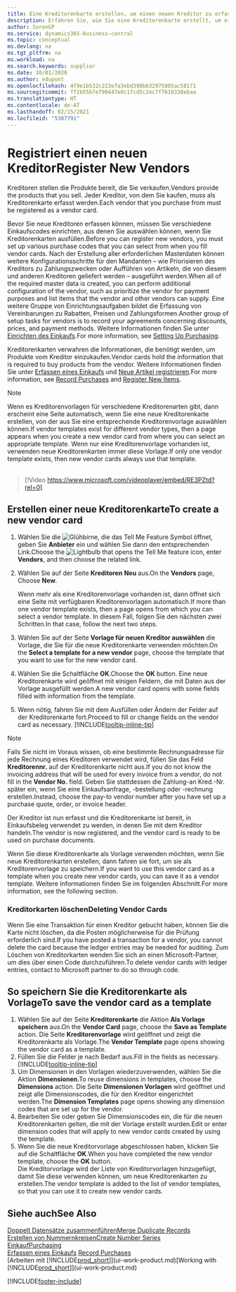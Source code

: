 ```yaml
---
title: Eine Kreditorenkarte erstellen, um einen neuen Kreditor zu erfassen | Microsoft Docs
description: Erfahren Sie, wie Sie eine Kreditorenkarte erstellt, um einen neuen Kreditor oder einem Lieferanten zu erfassen.
author: SorenGP
ms.service: dynamics365-business-central
ms.topic: conceptual
ms.devlang: na
ms.tgt_pltfrm: na
ms.workload: na
ms.search.keywords: supplier
ms.date: 10/01/2020
ms.author: edupont
ms.openlocfilehash: 4f9e1b532c223efa3ebd398bb32975805ac58171
ms.sourcegitcommit: ff2b55b7e790447e0c1fcd5c2ec7f7610338ebaa
ms.translationtype: HT
ms.contentlocale: de-AT
ms.lasthandoff: 02/15/2021
ms.locfileid: "5387791"
---
```

# <a name="register-new-vendors"></a><span data-ttu-id="bafaf-103">Registriert einen neuen Kreditor</span><span class="sxs-lookup"><span data-stu-id="bafaf-103">Register New Vendors</span></span>

<span data-ttu-id="bafaf-104">Kreditoren stellen die Produkte bereit, die Sie verkaufen.</span><span class="sxs-lookup"><span data-stu-id="bafaf-104">Vendors provide the products that you sell.</span></span> <span data-ttu-id="bafaf-105">Jeder Kreditor, von dem Sie kaufen, muss als Kreditorenkarte erfasst werden.</span><span class="sxs-lookup"><span data-stu-id="bafaf-105">Each vendor that you purchase from must be registered as a vendor card.</span></span>

<span data-ttu-id="bafaf-106">Bevor Sie neue Kreditoren erfassen können, müssen Sie verschiedene Einkaufscodes einrichten, aus denen Sie auswählen können, wenn Sie Kreditorenkarten ausfüllen.</span><span class="sxs-lookup"><span data-stu-id="bafaf-106">Before you can register new vendors, you must set up various purchase codes that you can select from when you fill vendor cards.</span></span> <span data-ttu-id="bafaf-107">Nach der Erstellung aller erforderlichen Masterdaten können weitere Konfigurationsschritte für den Mandanten – wie Priorisieren des Kreditors zu Zahlungszwecken oder Aufführen von Artikeln, die von diesem und anderen Kreditoren geliefert werden – ausgeführt werden.</span><span class="sxs-lookup"><span data-stu-id="bafaf-107">When all of the required master data is created, you can perform additional configuration of the vendor, such as prioritize the vendor for payment purposes and list items that the vendor and other vendors can supply.</span></span> <span data-ttu-id="bafaf-108">Eine weitere Gruppe von Einrichtungsaufgaben bildet die Erfassung von Vereinbarungen zu Rabatten, Preisen und Zahlungsformen.</span><span class="sxs-lookup"><span data-stu-id="bafaf-108">Another group of setup tasks for vendors is to record your agreements concerning discounts, prices, and payment methods.</span></span> <span data-ttu-id="bafaf-109">Weitere Informationen finden Sie unter [Einrichten des Einkaufs](purchasing-setup-purchasing.md).</span><span class="sxs-lookup"><span data-stu-id="bafaf-109">For more information, see [Setting Up Purchasing](purchasing-setup-purchasing.md).</span></span>

<span data-ttu-id="bafaf-110">Kreditorenkarten verwahren die Informationen, die benötigt werden, um Produkte vom Kreditor einzukaufen.</span><span class="sxs-lookup"><span data-stu-id="bafaf-110">Vendor cards hold the information that is required to buy products from the vendor.</span></span> <span data-ttu-id="bafaf-111">Weitere Informationen finden Sie unter [Erfassen eines Einkaufs](purchasing-how-record-purchases.md) und [Neue Artikel registrieren](inventory-how-register-new-items.md).</span><span class="sxs-lookup"><span data-stu-id="bafaf-111">For more information, see [Record Purchases](purchasing-how-record-purchases.md) and [Register New Items](inventory-how-register-new-items.md).</span></span>

> [!NOTE]  
> <span data-ttu-id="bafaf-112">Wenn es Kreditorenvorlagen für verschiedene Kreditorenarten gibt, dann erscheint eine Seite automatisch, wenn Sie eine neue Kreditorenkarte erstellen, von der aus Sie eine entsprechende Kreditorenvorlage auswählen können.</span><span class="sxs-lookup"><span data-stu-id="bafaf-112">If vendor templates exist for different vendor types, then a page appears when you create a new vendor card from where you can select an appropriate template.</span></span> <span data-ttu-id="bafaf-113">Wenn nur eine Kreditorenvorlage vorhanden ist, verwenden neue Kreditorenkarten immer diese Vorlage.</span><span class="sxs-lookup"><span data-stu-id="bafaf-113">If only one vendor template exists, then new vendor cards always use that template.</span></span>
<br><br>  

> [!Video https://www.microsoft.com/videoplayer/embed/RE3PZtd?rel=0]

## <a name="to-create-a-new-vendor-card"></a><span data-ttu-id="bafaf-114">Erstellen einer neue Kreditorenkarte</span><span class="sxs-lookup"><span data-stu-id="bafaf-114">To create a new vendor card</span></span>

1. <span data-ttu-id="bafaf-115">Wählen Sie die ![Glühbirne, die das Tell Me Feature](media/ui-search/search_small.png "Tell Me-Funktion") Symbol öffnet, geben Sie **Anbieter** ein und wählen Sie dann den entsprechenden Link.</span><span class="sxs-lookup"><span data-stu-id="bafaf-115">Choose the ![Lightbulb that opens the Tell Me feature](media/ui-search/search_small.png "Tell me what you want to do") icon, enter **Vendors**, and then choose the related link.</span></span>  
2. <span data-ttu-id="bafaf-116">Wählen Sie auf der Seite **Kreditoren** **Neu** aus.</span><span class="sxs-lookup"><span data-stu-id="bafaf-116">On the **Vendors** page, Choose **New**.</span></span>

    <span data-ttu-id="bafaf-117">Wenn mehr als eine Kreditorenvorlage vorhanden ist, dann öffnet sich eine Seite mit verfügbaren Kreditorenvorlagen automatisch.</span><span class="sxs-lookup"><span data-stu-id="bafaf-117">If more than one vendor template exists, then a page opens from which you can select a vendor template.</span></span> <span data-ttu-id="bafaf-118">In diesem Fall, folgen Sie den nächsten zwei Schritten.</span><span class="sxs-lookup"><span data-stu-id="bafaf-118">In that case, follow the next two steps.</span></span>
3. <span data-ttu-id="bafaf-119">Wählen Sie auf der Seite **Vorlage für neuen Kreditor auswählen** die Vorlage, die Sie für die neue Kreditorenkarte verwenden möchten.</span><span class="sxs-lookup"><span data-stu-id="bafaf-119">On the **Select a template for a new vendor** page, choose the template that you want to use for the new vendor card.</span></span>
4. <span data-ttu-id="bafaf-120">Wählen Sie die Schaltfläche **OK**.</span><span class="sxs-lookup"><span data-stu-id="bafaf-120">Choose the **OK** button.</span></span> <span data-ttu-id="bafaf-121">Eine neue Kreditorenkarte wird geöffnet mit einigen Feldern, die mit Daten aus der Vorlage ausgefüllt werden.</span><span class="sxs-lookup"><span data-stu-id="bafaf-121">A new vendor card opens with some fields filled with information from the template.</span></span>
5. <span data-ttu-id="bafaf-122">Wenn nötig, fahren Sie mit dem Ausfüllen oder Ändern der Felder auf der Kreditorenkarte fort.</span><span class="sxs-lookup"><span data-stu-id="bafaf-122">Proceed to fill or change fields on the vendor card as necessary.</span></span> [!INCLUDE[tooltip-inline-tip](includes/tooltip-inline-tip_md.md)]

> [!NOTE]  
> <span data-ttu-id="bafaf-123">Falls Sie nicht im Voraus wissen, ob eine bestimmte Rechnungsadresse für jede Rechnung eines Kreditoren verwendet wird, füllen Sie das Feld **Kreditorennr.** auf der Kreditorenkarte nicht aus.</span><span class="sxs-lookup"><span data-stu-id="bafaf-123">If you do not know the invoicing address that will be used for every invoice from a vendor, do not fill in the **Vendor No.** field.</span></span> <span data-ttu-id="bafaf-124">Geben Sie stattdessen die Zahlung-an Kred.-Nr. später ein, wenn Sie eine Einkaufsanfrage, -bestellung oder -rechnung erstellen.</span><span class="sxs-lookup"><span data-stu-id="bafaf-124">Instead, choose the pay-to vendor number after you have set up a purchase quote, order, or invoice header.</span></span>

<span data-ttu-id="bafaf-125">Der Kreditor ist nun erfasst und die Kreditorenkarte ist bereit, in Einkaufsbeleg verwendet zu werden, in denen Sie mit dem Kreditor handeln.</span><span class="sxs-lookup"><span data-stu-id="bafaf-125">The vendor is now registered, and the vendor card is ready to be used on purchase documents.</span></span>

<span data-ttu-id="bafaf-126">Wenn Sie diese Kreditorenkarte als Vorlage verwenden möchten, wenn Sie neue Kreditorenkarten erstellen, dann fahren sie fort, um sie als Kreditorenvorlage zu speichern.</span><span class="sxs-lookup"><span data-stu-id="bafaf-126">If you want to use this vendor card as a template when you create new vendor cards, you can save it as a vendor template.</span></span> <span data-ttu-id="bafaf-127">Weitere Informationen finden Sie im folgenden Abschnitt.</span><span class="sxs-lookup"><span data-stu-id="bafaf-127">For more information, see the following section.</span></span>

### <a name="deleting-vendor-cards"></a><span data-ttu-id="bafaf-128">Kreditorkarten löschen</span><span class="sxs-lookup"><span data-stu-id="bafaf-128">Deleting Vendor Cards</span></span>
<span data-ttu-id="bafaf-129">Wenn Sie eine Transaktion für einen Kreditor gebucht haben, können Sie die Karte nicht löschen, da die Posten möglicherweise für die Prüfung erforderlich sind.</span><span class="sxs-lookup"><span data-stu-id="bafaf-129">If you have posted a transaction for a vendor, you cannot delete the card because the ledger entries may be needed for auditing.</span></span> <span data-ttu-id="bafaf-130">Zum Löschen von Kreditorkarten wenden Sie sich an einen Microsoft-Partner, um dies über einen Code durchzuführen.</span><span class="sxs-lookup"><span data-stu-id="bafaf-130">To delete vendor cards with ledger entries, contact to Microsoft partner to do so through code.</span></span>

## <a name="to-save-the-vendor-card-as-a-template"></a><span data-ttu-id="bafaf-131">So speichern Sie die Kreditorenkarte als Vorlage</span><span class="sxs-lookup"><span data-stu-id="bafaf-131">To save the vendor card as a template</span></span>
1. <span data-ttu-id="bafaf-132">Wählen Sie auf der Seite **Kreditorenkarte** die Aktion **Als Vorlage speichern** aus.</span><span class="sxs-lookup"><span data-stu-id="bafaf-132">On the **Vendor Card** page, choose the **Save as Template** action.</span></span> <span data-ttu-id="bafaf-133">Die Seite **Kreditorenvorlage** wird geöffnet und zeigt die Kreditorenkarte als Vorlage.</span><span class="sxs-lookup"><span data-stu-id="bafaf-133">The **Vendor Template** page opens showing the vendor card as a template.</span></span>
2. <span data-ttu-id="bafaf-134">Füllen Sie die Felder je nach Bedarf aus.</span><span class="sxs-lookup"><span data-stu-id="bafaf-134">Fill in the fields as necessary.</span></span> [!INCLUDE[tooltip-inline-tip](includes/tooltip-inline-tip_md.md)]
3. <span data-ttu-id="bafaf-135">Um Dimensionen in den Vorlagen wiederzuverwenden, wählen Sie die Aktion **Dimensionen**.</span><span class="sxs-lookup"><span data-stu-id="bafaf-135">To reuse dimensions in templates, choose the **Dimensions** action.</span></span> <span data-ttu-id="bafaf-136">Die Seite **Dimensionen Vorlagen** wird geöffnet und zeigt alle Dimensionscodes, die für den Kreditor eingerichtet werden.</span><span class="sxs-lookup"><span data-stu-id="bafaf-136">The **Dimension Templates** page opens showing any dimension codes that are set up for the vendor.</span></span>
4. <span data-ttu-id="bafaf-137">Bearbeiten Sie oder geben Sie Dimensionscodes ein, die für die neuen Kreditorenkarten gelten, die mit der Vorlage erstellt wurden.</span><span class="sxs-lookup"><span data-stu-id="bafaf-137">Edit or enter dimension codes that will apply to new vendor cards created by using the template.</span></span>
5. <span data-ttu-id="bafaf-138">Wenn Sie die neue Kreditorvorlage abgeschlossen haben, klicken Sie auf die Schaltfläche **OK**.</span><span class="sxs-lookup"><span data-stu-id="bafaf-138">When you have completed the new vendor template, choose the **OK** button.</span></span>  
   <span data-ttu-id="bafaf-139">Die Kreditorvorlage wird der Liste von Kreditorvorlagen hinzugefügt, damit Sie diese verwenden können, um neue Kreditorenkarten zu erstellen.</span><span class="sxs-lookup"><span data-stu-id="bafaf-139">The vendor template is added to the list of vendor templates, so that you can use it to create new vendor cards.</span></span>

## <a name="see-also"></a><span data-ttu-id="bafaf-140">Siehe auch</span><span class="sxs-lookup"><span data-stu-id="bafaf-140">See Also</span></span>
[<span data-ttu-id="bafaf-141">Doppelt Datensätze zusammenführen</span><span class="sxs-lookup"><span data-stu-id="bafaf-141">Merge Duplicate Records</span></span>](sales-how-merge-duplicate-records.md)  
[<span data-ttu-id="bafaf-142">Erstellen von Nummernkreisen</span><span class="sxs-lookup"><span data-stu-id="bafaf-142">Create Number Series</span></span>](ui-create-number-series.md)  
[<span data-ttu-id="bafaf-143">Einkauf</span><span class="sxs-lookup"><span data-stu-id="bafaf-143">Purchasing</span></span>](purchasing-manage-purchasing.md)  
<span data-ttu-id="bafaf-144">[Erfassen eines Einkaufs](purchasing-how-record-purchases.md) </span><span class="sxs-lookup"><span data-stu-id="bafaf-144">[Record Purchases](purchasing-how-record-purchases.md) </span></span>  
<span data-ttu-id="bafaf-145">[Arbeiten mit [!INCLUDE[prod_short](includes/prod_short.md)]](ui-work-product.md)</span><span class="sxs-lookup"><span data-stu-id="bafaf-145">[Working with [!INCLUDE[prod_short](includes/prod_short.md)]](ui-work-product.md)</span></span>  


[!INCLUDE[footer-include](includes/footer-banner.md)]